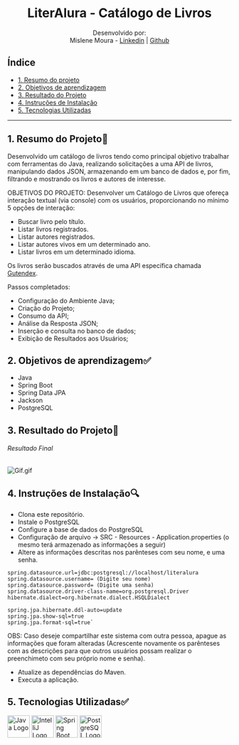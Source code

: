 <h1 align="center"> LiterAlura - Catálogo de Livros </h1>

<div align="center">

Desenvolvido por:
<br>Mislene Moura - [Linkedin](https://www.linkedin.com/in/mislene-silva-moura-1211531b4//) |
[Github](https://github.com/MisleneSM)
</div>

## Índice

* [1. Resumo do projeto](#1-resumo-do-projeto)
* [2. Objetivos de aprendizagem](#2-objetivos-de-aprendizagem)
* [3. Resultado do Projeto](#3-resultado-do-projeto)
* [4. Instruções de Instalação](#4-instruções-de-instalação)
* [5. Tecnologias Utilizadas](#5-tecnologias-utilizadas)

***

## 1. Resumo do Projeto🤩

Desenvolvido um catálogo de livros tendo como principal objetivo trabalhar com ferramentas do Java, realizando solicitações a uma API de livros, manipulando dados JSON, armazenando em um banco de dados e, por fim, filtrando e mostrando os livros e autores de interesse.

OBJETIVOS DO PROJETO: Desenvolver um Catálogo de Livros que ofereça interação textual (via console) com os usuários, proporcionando no mínimo 5 opções de interação:

* Buscar livro pelo título.
* Listar livros registrados.
* Listar autores registrados.
* Listar autores vivos em um determinado ano.
* Listar livros em um determinado idioma.

Os livros serão buscados através de uma API específica chamada [Gutendex](https://gutendex.com/).

Passos completados:

* Configuração do Ambiente Java;
* Criação do Projeto;
* Consumo da API;
* Análise da Resposta JSON;
* Inserção e consulta no banco de dados;
* Exibição de Resultados aos Usuários;

## 2. Objetivos de aprendizagem✅

- Java
- Spring Boot
- Spring Data JPA
- Jackson
- PostgreSQL

## 3. Resultado do Projeto📝

###### Resultado Final
![Gif.gif](src%2Fmain%2Fimg%2FGif.gif)

## 4. Instruções de Instalação🔍

* Clona este repositório.
* Instale o PostgreSQL
* Configure a base de dados do PostgreSQL
* Configuração de arquivo -> SRC - Resources - Application.properties (o mesmo terá armazenado as informações a seguir)
* Altere as informações descritas nos parênteses com seu nome, e uma senha.

```
spring.datasource.url=jdbc:postgresql://localhost/literalura
spring.datasource.username= (Digite seu nome)
spring.datasource.password= (Digite uma senha)
spring.datasource.driver-class-name=org.postgresql.Driver
hibernate.dialect=org.hibernate.dialect.HSQLDialect

spring.jpa.hibernate.ddl-auto=update
spring.jpa.show-sql=true
spring.jpa.format-sql=true`

```
OBS: Caso deseje compartilhar este sistema com outra pessoa, apague as informações que foram alteradas (Acrescente novamente os parênteses com as descrições para que outros usuários possam realizar o preenchimeto com seu  próprio nome e senha).

* Atualize as dependências do Maven.
* Executa a aplicação.


## 5. Tecnologias Utilizadas✅

<div>
    <img src="https://img.icons8.com/color/452/java-coffee-cup-logo--v1.png" alt="Java Logo" width="50" height="50">
    <img src="https://img.icons8.com/color/452/intellij-idea.png" alt="IntelliJ Logo" width="50" height="50">
    <img src="https://img.icons8.com/color/452/spring-logo.png" alt="Spring Boot Logo" width="50" height="50">
    <img src="https://img.icons8.com/color/452/postgreesql.png" alt="PostgreSQL Logo" width="50" height="50">
</div>
